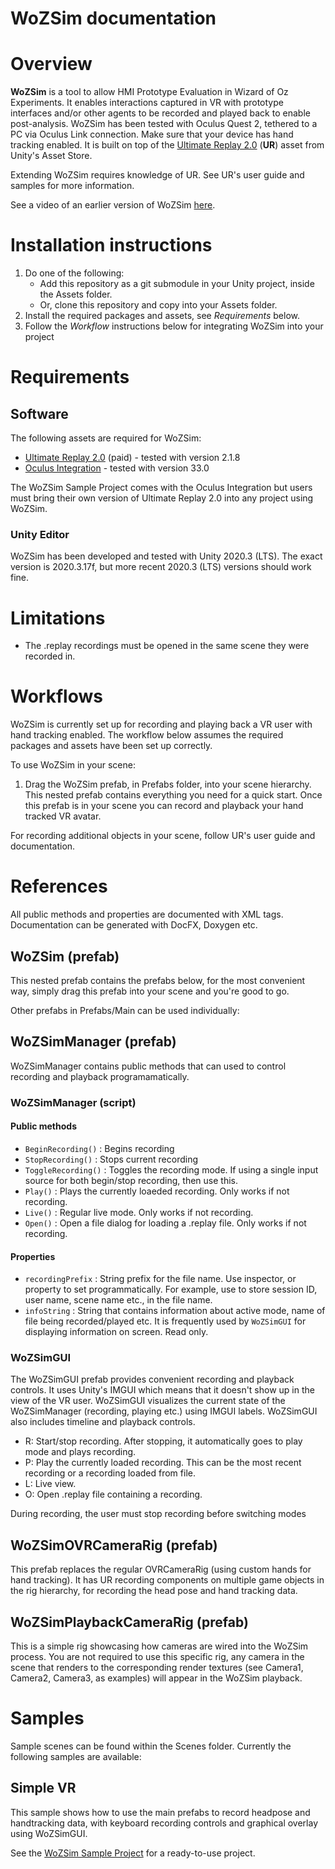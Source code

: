 # WoZSim documentation


# Overview

**WoZSim** is a tool to allow HMI Prototype Evaluation in Wizard of Oz Experiments. It enables interactions captured in VR with prototype interfaces and/or other agents to be recorded and played back to enable post-analysis. WoZSim has been tested with Oculus Quest 2, tethered to a PC via Oculus Link connection. Make sure that your device has hand tracking enabled.
It is built on top of the [Ultimate Replay 2.0](https://assetstore.unity.com/packages/tools/camera/ultimate-replay-2-0-178602) (**UR**) asset from Unity's Asset Store.

Extending WoZSim requires knowledge of UR. See UR's user guide and samples for more information.

See a video of an earlier version of WoZSim [here](https://drive.google.com/file/d/14I3H60u8w3ewDkKpN1TuqM-na5cMjiOR/view?usp=sharing).

# Installation instructions

1. Do one of the following:
    * Add this repository as a git submodule in your Unity project, inside the Assets folder. 
    * Or, clone this repository and copy into your Assets folder.
2. Install the required packages and assets, see _Requirements_ below.
3. Follow the _Workflow_ instructions below for integrating WoZSim into your project

# Requirements

## Software
The following assets are required for WoZSim:

- [Ultimate Replay 2.0](https://assetstore.unity.com/packages/tools/camera/ultimate-replay-2-0-178602) (paid) - tested with version 2.1.8
- [Oculus Integration](https://assetstore.unity.com/packages/tools/integration/oculus-integration-82022)  - tested with version 33.0

The WoZSim Sample Project comes with the Oculus Integration but users must bring their own version of Ultimate Replay 2.0 into any project using WoZSim.

### Unity Editor
WoZSim has been developed and tested with Unity 2020.3 (LTS). The exact version is 2020.3.17f, but more recent 2020.3 (LTS) versions should work fine.


# Limitations

- The .replay recordings must be opened in the same scene they were recorded in.

# Workflows

WoZSim is currently set up for recording and playing back a VR user with hand tracking enabled. The workflow below assumes the required packages and assets have been set up correctly.

To use WoZSim in your scene:

1. Drag the WoZSim prefab, in Prefabs folder, into your scene hierarchy. This nested prefab contains everything you need for a quick start. Once this prefab is in your scene you can record and playback your hand tracked VR avatar.

For recording additional objects in your scene, follow UR's user guide and documentation.

# References

All public methods and properties are documented with XML tags. Documentation can be generated with DocFX, Doxygen etc.

## WoZSim (prefab)
This nested prefab contains the prefabs below, for the most convenient way, simply drag this prefab into your scene and you're good to go.

Other prefabs in Prefabs/Main can be used individually:

## WoZSimManager (prefab)
WoZSimManager contains public methods that can used to control recording and playback programamatically.

### WoZSimManager (script)

#### Public methods
- `BeginRecording()` : Begins recording
- `StopRecording()` : Stops current recording
- `ToggleRecording()` : Toggles the recording mode. If using a single input source for both begin/stop recording, then use this.
- `Play()` : Plays the currently loaeded recording. Only works if not recording.
- `Live()` : Regular live mode. Only works if not recording.
- `Open()` : Open a file dialog for loading a .replay file. Only works if not recording.

#### Properties
- `recordingPrefix` : String prefix for the file name. Use inspector, or property to set programmatically. For example, use to store session ID, user name, scene name etc., in the file name.
- `infoString` : String that contains information about active mode, name of file being recorded/played etc. It is frequently used by `WoZSimGUI` for displaying information on screen. Read only.

### WoZSimGUI
The WoZSimGUI prefab provides convenient recording and playback controls. It uses Unity's IMGUI which means that it doesn't show up in the view of the VR user.
WoZSimGUI visualizes the current state of the WoZSimManager (recording, playing etc.) using IMGUI labels. WoZSimGUI also includes timeline and playback controls.
- R: Start/stop recording. After stopping, it automatically goes to play mode and plays recording.
- P: Play the currently loaded recording. This can be the most recent recording or a recording loaded from file.
- L: Live view.
- O: Open .replay file containing a recording.

During recording, the user must stop recording before switching modes

## WoZSimOVRCameraRig (prefab)
This prefab replaces the regular OVRCameraRig (using custom hands for hand tracking). It has UR recording components on multiple game objects in the rig hierarchy, for recording the head pose and hand tracking data.

## WoZSimPlaybackCameraRig (prefab)
This is a simple rig showcasing how cameras are wired into the WoZSim process. You are not required to use this specific rig, any camera in the scene that renders to the corresponding render textures (see Camera1, Camera2, Camera3, as examples) will appear in the WoZSim playback.

# Samples

Sample scenes can be found within the Scenes folder. Currently the following samples are available:

## Simple VR
This sample shows how to use the main prefabs to record headpose and handtracking data, with keyboard recording controls and graphical overlay using WoZSimGUI.

See the  [WoZSim Sample Project](https://github.com/FAR-Lab/WoZSim-Sample-Project) for a ready-to-use project.


